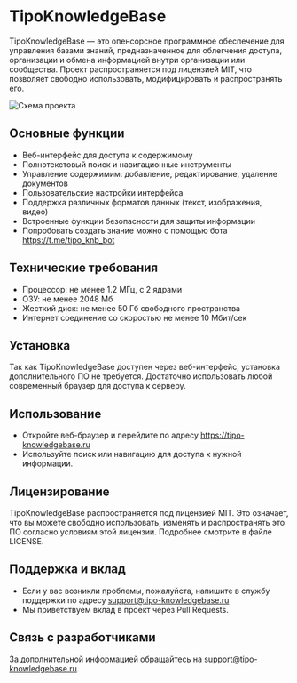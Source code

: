 # TipoKnowledgeBase

TipoKnowledgeBase — это опенсорсное программное обеспечение для управления базами знаний, предназначенное для облегчения доступа, организации и обмена информацией внутри организации или сообщества. Проект распространяется под лицензией MIT, что позволяет свободно использовать, модифицировать и распространять его.

![Схема проекта](http://url/to/img.png)


## Основные функции

- Веб-интерфейс для доступа к содержимому
- Полнотекстовый поиск и навигационные инструменты
- Управление содержимим: добавление, редактирование, удаление документов
- Пользовательские настройки интерфейса
- Поддержка различных форматов данных (текст, изображения, видео)
- Встроенные функции безопасности для защиты информации
- Попробовать создать знание можно с помощью бота https://t.me/tipo_knb_bot

## Технические требования

- Процессор: не менее 1.2 МГц, с 2 ядрами
- ОЗУ: не менее 2048 Мб
- Жесткий диск: не менее 50 Гб свободного пространства
- Интернет соединение со скоростью не менее 10 Мбит/сек

## Установка

Так как TipoKnowledgeBase доступен через веб-интерфейс, установка дополнительного ПО не требуется. Достаточно использовать любой современный браузер для доступа к серверу.

## Использование

- Откройте веб-браузер и перейдите по адресу https://tipo-knowledgebase.ru
- Используйте поиск или навигацию для доступа к нужной информации.

## Лицензирование

TipoKnowledgeBase распространяется под лицензией MIT. Это означает, что вы можете свободно использовать, изменять и распространять это ПО согласно условиям этой лицензии. Подробнее смотрите в файле LICENSE.

## Поддержка и вклад

- Если у вас возникли проблемы, пожалуйста, напишите в службу поддержки по адресу support@tipo-knowledgebase.ru
- Мы приветствуем вклад в проект через Pull Requests.

## Связь с разработчиками

За дополнительной информацией обращайтесь на support@tipo-knowledgebase.ru.

